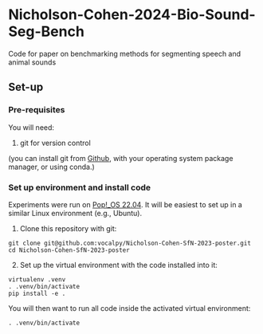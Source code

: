 # Nicholson-Cohen-2024-Bio-Sound-Seg-Bench

Code for paper on benchmarking methods for segmenting speech and animal sounds

## Set-up

### Pre-requisites

You will need:

1. git for version control

(you can install git from [Github](https://help.github.com/en/github/getting-started-with-github/set-up-git),
with your operating system package manager, or using conda.)

### Set up environment and install code

Experiments were run on [Pop!_OS 22.04](https://pop.system76.com/).
It will be easiest to set up in a similar Linux environment (e.g., Ubuntu).

1. Clone this repository with git:

```
git clone git@github.com:vocalpy/Nicholson-Cohen-SfN-2023-poster.git
cd Nicholson-Cohen-SfN-2023-poster
```

2. Set up the virtual environment with the code installed into it:

```
virtualenv .venv
. .venv/bin/activate
pip install -e .
```

You will then want to run all code inside the activated virtual environment:
```console
. .venv/bin/activate
```
